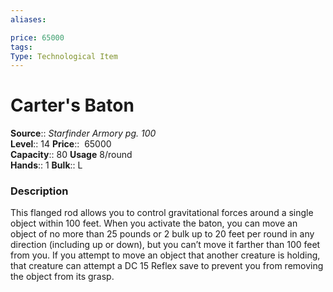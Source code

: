 ```yaml
---
aliases: 

price: 65000
tags: 
Type: Technological Item
---
```


# Carter's Baton

**Source**:: _Starfinder Armory pg. 100_  
**Level**:: 14
**Price**::  65000  
**Capacity**:: 80 **Usage** 8/round  
**Hands**:: 1
**Bulk**:: L

### Description

This flanged rod allows you to control gravitational forces around a single object within 100 feet. When you activate the baton, you can move an object of no more than 25 pounds or 2 bulk up to 20 feet per round in any direction (including up or down), but you can’t move it farther than 100 feet from you. If you attempt to move an object that another creature is holding, that creature can attempt a DC 15 Reflex save to prevent you from removing the object from its grasp.

